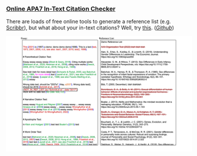 ### [Online APA7 In-Text Citation Checker](https://github.com/AdenChen27/APA7-in-text-citation-checker)

There are loads of free online tools to generate a reference list (e.g. [Scribbr](https://www.scribbr.com/citation/generator/apa/)), but what about your in-text citations? Well, try [this](https://adenchen27.github.io/citation_checker/main.html). ([*Github*](https://github.com/AdenChen27/APA7-in-text-citation-checker))

<img src="demo.png" title="" alt="" width="504">


